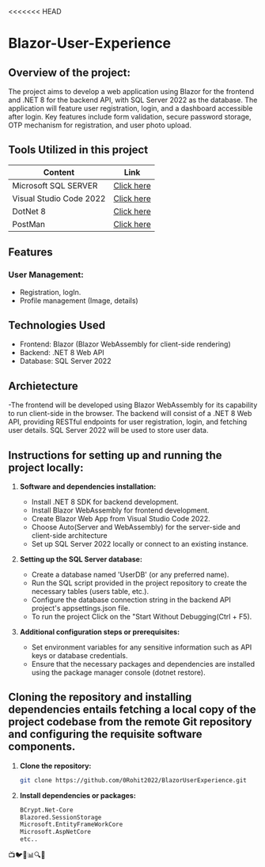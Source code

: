<<<<<<< HEAD
# Blazor-User-Experience

## Overview of the project:

The project aims to develop a web application using Blazor for the frontend and .NET 8 for the backend API, with SQL Server 2022 as the database. The application will feature user registration, login, and a dashboard 
accessible after login. Key features include form validation, secure password storage, OTP mechanism for registration, and user photo upload.

## Tools Utilized in this project

| Content                | Link                                                                        |
| -------------------    | ----------------------------------------------------------------------------|
| Microsoft SQL SERVER   | [Click here](https://www.microsoft.com/en-in/sql-server/sql-server-downloads)    |
| Visual Studio Code 2022| [Click here ](https://visualstudio.microsoft.com/downloads/)   
| DotNet 8               | [Click here](https://dotnet.microsoft.com/en-us/download/dotnet/8.0)  
| PostMan                | [Click here](https://www.postman.com/downloads/)  

## Features

### User Management:

- Registration, logIn.
- Profile management (Image, details)

## Technologies Used

- Frontend: Blazor (Blazor WebAssembly for client-side rendering)
- Backend: .NET 8 Web API
- Database: SQL Server 2022

## Archietecture
-The frontend will be developed using Blazor WebAssembly for its capability to run client-side in the browser. The backend will consist of a .NET 8 Web API, providing 
 RESTful endpoints for user registration, login, and fetching user details. SQL Server 2022 will be used to store user data.


## Instructions for setting up and running the project locally:

1. **Software and dependencies installation:**
   
   - Install .NET 8 SDK for backend development.
   - Install Blazor WebAssembly for frontend development.
   - Create Blazor Web App from Visual Studio Code 2022.
   - Choose Auto(Server and WebAssembly) for the server-side and client-side architecture
   - Set up SQL Server 2022 locally or connect to an existing instance.
   
3. **Setting up the SQL Server database:**
   
   - Create a database named 'UserDB' (or any preferred name).
   - Run the SQL script provided in the project repository to create the necessary tables (users table, etc.).
   - Configure the database connection string in the backend API project's appsettings.json file.
   - To run the project Click on the "Start Without Debugging(Ctrl + F5).

4. **Additional configuration steps or prerequisites:**

   - Set environment variables for any sensitive information such as API keys or database credentials.
   - Ensure that the necessary packages and dependencies are installed using the package manager console (dotnet restore).


## Cloning the repository and installing dependencies entails fetching a local copy of the project codebase from the remote Git repository and configuring the requisite software components.

1. **Clone the repository:**

    ```bash
    git clone https://github.com/0Rohit2022/BlazorUserExperience.git
    ```
2. **Install dependencies or packages:**

    ```bash
    BCrypt.Net-Core
    Blazored.SessionStorage
    Microsoft.EntityFrameWorkCore
    Microsoft.AspNetCore
    etc..
    ```

📺🐦🔧📊🔍🚀
